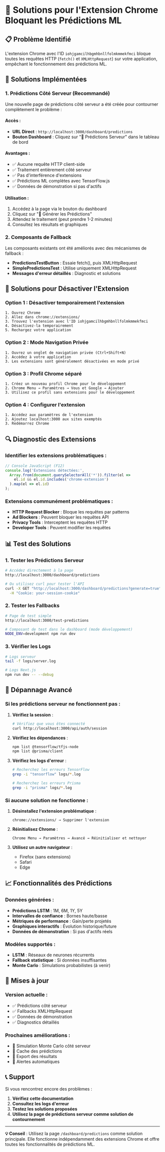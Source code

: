 # 🔧 Solutions pour l'Extension Chrome Bloquant les Prédictions ML

## 📋 Problème Identifié

L'extension Chrome avec l'ID `iohjgamcilhbgmhbnllfolmkmmekfmci` bloque toutes les requêtes HTTP (`fetch()` et `XMLHttpRequest`) sur votre application, empêchant le fonctionnement des prédictions ML.

## 🎯 Solutions Implémentées

### 1. **Prédictions Côté Serveur** (Recommandé)

Une nouvelle page de prédictions côté serveur a été créée pour contourner complètement le problème :

#### Accès :
- **URL Direct** : `http://localhost:3000/dashboard/predictions`
- **Bouton Dashboard** : Cliquez sur "🔮 Prédictions Serveur" dans le tableau de bord

#### Avantages :
- ✅ Aucune requête HTTP client-side
- ✅ Traitement entièrement côté serveur
- ✅ Pas d'interférence d'extensions
- ✅ Prédictions ML complètes avec TensorFlow.js
- ✅ Données de démonstration si pas d'actifs

#### Utilisation :
1. Accédez à la page via le bouton du dashboard
2. Cliquez sur "🚀 Générer les Prédictions"
3. Attendez le traitement (peut prendre 1-2 minutes)
4. Consultez les résultats et graphiques

### 2. **Composants de Fallback**

Les composants existants ont été améliorés avec des mécanismes de fallback :

- **PredictionsTestButton** : Essaie fetch(), puis XMLHttpRequest
- **SimplePredictionsTest** : Utilise uniquement XMLHttpRequest
- **Messages d'erreur détaillés** : Diagnostic et solutions

## 🚫 Solutions pour Désactiver l'Extension

### Option 1 : Désactiver temporairement l'extension
```
1. Ouvrez Chrome
2. Allez dans chrome://extensions/
3. Trouvez l'extension avec l'ID iohjgamcilhbgmhbnllfolmkmmekfmci
4. Désactivez-la temporairement
5. Rechargez votre application
```

### Option 2 : Mode Navigation Privée
```
1. Ouvrez un onglet de navigation privée (Ctrl+Shift+N)
2. Accédez à votre application
3. Les extensions sont généralement désactivées en mode privé
```

### Option 3 : Profil Chrome séparé
```
1. Créez un nouveau profil Chrome pour le développement
2. Chrome Menu → Paramètres → Vous et Google → Ajouter
3. Utilisez ce profil sans extensions pour le développement
```

### Option 4 : Configurer l'extension
```
1. Accédez aux paramètres de l'extension
2. Ajoutez localhost:3000 aux sites exemptés
3. Redémarrez Chrome
```

## 🔍 Diagnostic des Extensions

### Identifier les extensions problématiques :
```javascript
// Console JavaScript (F12)
console.log('Extensions détectées:', 
  Array.from(document.querySelectorAll('*')).filter(el => 
    el.id && el.id.includes('chrome-extension')
  ).map(el => el.id)
);
```

### Extensions communément problématiques :
- **HTTP Request Blocker** : Bloque les requêtes par patterns
- **Ad Blockers** : Peuvent bloquer les requêtes API
- **Privacy Tools** : Interceptent les requêtes HTTP
- **Developer Tools** : Peuvent modifier les requêtes

## 📊 Test des Solutions

### 1. Tester les Prédictions Serveur
```bash
# Accédez directement à la page
http://localhost:3000/dashboard/predictions

# Ou utilisez curl pour tester l'API
curl -X GET "http://localhost:3000/dashboard/predictions?generate=true" \
  -H "Cookie: your-session-cookie"
```

### 2. Tester les Fallbacks
```bash
# Page de test simple
http://localhost:3000/test-predictions

# Composant de test dans le dashboard (mode développement)
NODE_ENV=development npm run dev
```

### 3. Vérifier les Logs
```bash
# Logs serveur
tail -f logs/server.log

# Logs Next.js
npm run dev -- --debug
```

## 🔧 Dépannage Avancé

### Si les prédictions serveur ne fonctionnent pas :

1. **Vérifiez la session** :
   ```bash
   # Vérifiez que vous êtes connecté
   curl http://localhost:3000/api/auth/session
   ```

2. **Vérifiez les dépendances** :
   ```bash
   npm list @tensorflow/tfjs-node
   npm list @prisma/client
   ```

3. **Vérifiez les logs d'erreur** :
   ```bash
   # Recherchez les erreurs TensorFlow
   grep -i "tensorflow" logs/*.log
   
   # Recherchez les erreurs Prisma
   grep -i "prisma" logs/*.log
   ```

### Si aucune solution ne fonctionne :

1. **Désinstallez l'extension problématique** :
   ```
   chrome://extensions/ → Supprimer l'extension
   ```

2. **Réinitialisez Chrome** :
   ```
   Chrome Menu → Paramètres → Avancé → Réinitialiser et nettoyer
   ```

3. **Utilisez un autre navigateur** :
   - Firefox (sans extensions)
   - Safari
   - Edge

## 📈 Fonctionnalités des Prédictions

### Données générées :
- **Prédictions LSTM** : 1M, 6M, 1Y, 5Y
- **Intervalles de confiance** : Bornes haute/basse
- **Métriques de performance** : Gain/perte projetés
- **Graphiques interactifs** : Évolution historique/future
- **Données de démonstration** : Si pas d'actifs réels

### Modèles supportés :
- **LSTM** : Réseaux de neurones récurrents
- **Fallback statistique** : Si données insuffisantes
- **Monte Carlo** : Simulations probabilistes (à venir)

## 🔄 Mises à jour

### Version actuelle :
- ✅ Prédictions côté serveur
- ✅ Fallbacks XMLHttpRequest
- ✅ Données de démonstration
- ✅ Diagnostics détaillés

### Prochaines améliorations :
- 🔄 Simulation Monte Carlo côté serveur
- 🔄 Cache des prédictions
- 🔄 Export des résultats
- 🔄 Alertes automatiques

## 📞 Support

Si vous rencontrez encore des problèmes :

1. **Vérifiez cette documentation**
2. **Consultez les logs d'erreur**
3. **Testez les solutions proposées**
4. **Utilisez la page de prédictions serveur comme solution de contournement**

---

**💡 Conseil** : Utilisez la page `/dashboard/predictions` comme solution principale. Elle fonctionne indépendamment des extensions Chrome et offre toutes les fonctionnalités de prédictions ML. 